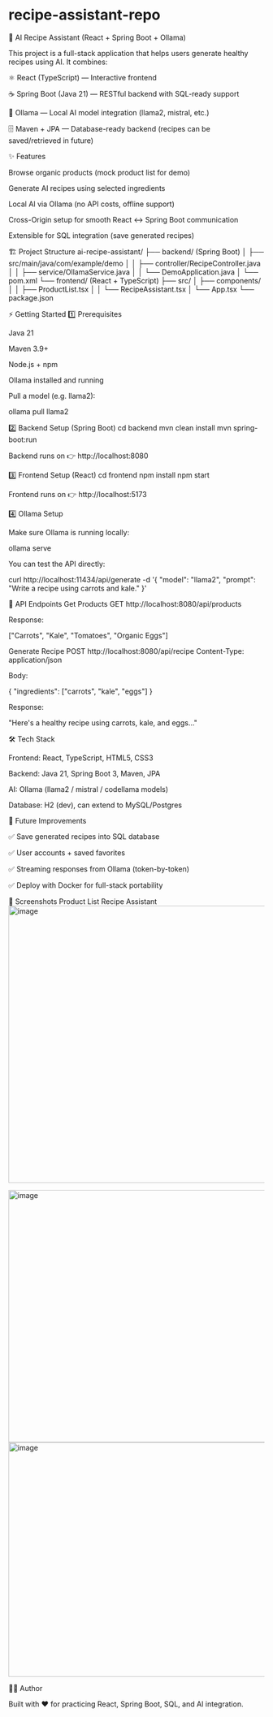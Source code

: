 # recipe-assistant-repo

🍲 AI Recipe Assistant (React + Spring Boot + Ollama)

This project is a full-stack application that helps users generate healthy recipes using AI. It combines:

⚛️ React (TypeScript) — Interactive frontend

☕ Spring Boot (Java 21) — RESTful backend with SQL-ready support

🤖 Ollama — Local AI model integration (llama2, mistral, etc.)

🗄️ Maven + JPA — Database-ready backend (recipes can be saved/retrieved in future)

✨ Features

Browse organic products (mock product list for demo)

Generate AI recipes using selected ingredients

Local AI via Ollama (no API costs, offline support)

Cross-Origin setup for smooth React ↔ Spring Boot communication

Extensible for SQL integration (save generated recipes)

🏗️ Project Structure ai-recipe-assistant/ ├── backend/ (Spring Boot) │ ├── src/main/java/com/example/demo │ │ ├── controller/RecipeController.java │ │ ├── service/OllamaService.java │ │ └── DemoApplication.java │ └── pom.xml └── frontend/ (React + TypeScript) ├── src/ │ ├── components/ │ │ ├── ProductList.tsx │ │ └── RecipeAssistant.tsx │ └── App.tsx └── package.json

⚡ Getting Started 1️⃣ Prerequisites

Java 21

Maven 3.9+

Node.js + npm

Ollama installed and running

Pull a model (e.g. llama2):

ollama pull llama2

2️⃣ Backend Setup (Spring Boot) cd backend mvn clean install mvn spring-boot:run

Backend runs on 👉 http://localhost:8080

3️⃣ Frontend Setup (React) cd frontend npm install npm start

Frontend runs on 👉 http://localhost:5173

4️⃣ Ollama Setup

Make sure Ollama is running locally:

ollama serve

You can test the API directly:

curl http://localhost:11434/api/generate -d '{ "model": "llama2", "prompt": "Write a recipe using carrots and kale." }'

🔗 API Endpoints Get Products GET http://localhost:8080/api/products

Response:

["Carrots", "Kale", "Tomatoes", "Organic Eggs"]

Generate Recipe POST http://localhost:8080/api/recipe Content-Type: application/json

Body:

{ "ingredients": ["carrots", "kale", "eggs"] }

Response:

"Here's a healthy recipe using carrots, kale, and eggs..."

🛠️ Tech Stack

Frontend: React, TypeScript, HTML5, CSS3

Backend: Java 21, Spring Boot 3, Maven, JPA

AI: Ollama (llama2 / mistral / codellama models)

Database: H2 (dev), can extend to MySQL/Postgres

🌟 Future Improvements

✅ Save generated recipes into SQL database

✅ User accounts + saved favorites

✅ Streaming responses from Ollama (token-by-token)

✅ Deploy with Docker for full-stack portability

📸 Screenshots Product List Recipe Assistant
<img width="2279" height="546" alt="image" src="https://github.com/user-attachments/assets/bfdd0aca-8515-4247-86f9-04a1fa281cb9" />

<img width="1946" height="497" alt="image" src="https://github.com/user-attachments/assets/c7deece4-b155-438b-8c47-f0c792430f2d" />
<img width="1921" height="462" alt="image" src="https://github.com/user-attachments/assets/bc6c477a-0d82-4ee6-908c-38af996ee026" />

👨‍💻 Author

Built with ❤️ for practicing React, Spring Boot, SQL, and AI integration.
